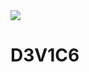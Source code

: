 <img src="https://cdn.discordapp.com/attachments/752719041025540127/1016284855849455647/img.png?width=955&height=464">

# D3V1C6
